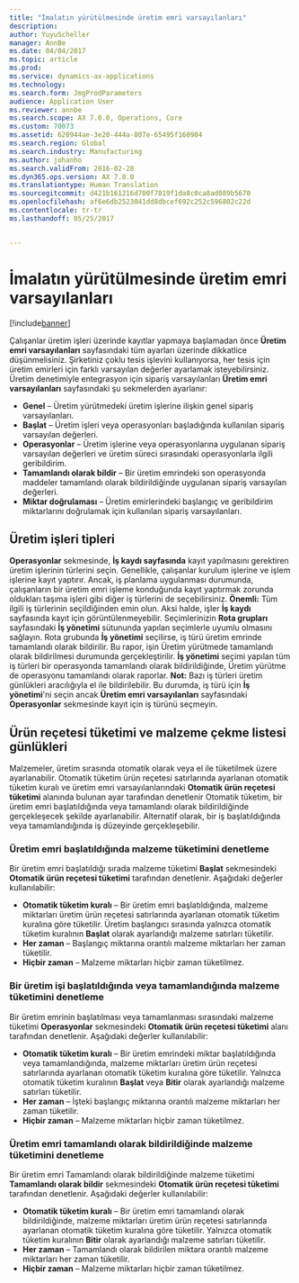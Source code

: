 ```yaml
---
title: "İmalatın yürütülmesinde üretim emri varsayılanları"
description: 
author: YuyuScheller
manager: AnnBe
ms.date: 04/04/2017
ms.topic: article
ms.prod: 
ms.service: dynamics-ax-applications
ms.technology: 
ms.search.form: JmgProdParameters
audience: Application User
ms.reviewer: annbe
ms.search.scope: AX 7.0.0, Operations, Core
ms.custom: 70073
ms.assetid: 620944ae-3e20-444a-807e-65495f160904
ms.search.region: Global
ms.search.industry: Manufacturing
ms.author: johanho
ms.search.validFrom: 2016-02-28
ms.dyn365.ops.version: AX 7.0.0
ms.translationtype: Human Translation
ms.sourcegitcommit: d421b161216d700f7819f1da8c0ca8ad089b5670
ms.openlocfilehash: af6e6db2523041dd8dbcef692c252c596802c22d
ms.contentlocale: tr-tr
ms.lasthandoff: 05/25/2017


---
```


# <a name="production-order-defaults-in-manufacturing-execution"></a>İmalatın yürütülmesinde üretim emri varsayılanları

[!include[banner](../includes/banner.md)]




Çalışanlar üretim işleri üzerinde kayıtlar yapmaya başlamadan önce **Üretim emri varsayılanları** sayfasındaki tüm ayarları üzerinde dikkatlice düşünmelisiniz. Şirketiniz çoklu tesis işlevini kullanıyorsa, her tesis için üretim emirleri için farklı varsayılan değerler ayarlamak isteyebilirsiniz. Üretim denetimiyle entegrasyon için sipariş varsayılanları **Üretim emri varsayılanları** sayfasındaki şu sekmelerden ayarlanır:

-   **Genel** – Üretim yürütmedeki üretim işlerine ilişkin genel sipariş varsayılanları.
-   **Başlat** – Üretim işleri veya operasyonları başladığında kullanılan sipariş varsayılan değerleri.
-   **Operasyonlar** – Üretim işlerine veya operasyonlarına uygulanan sipariş varsayılan değerleri ve üretim süreci sırasındaki operasyonlarla ilgili geribildirim.
-   **Tamamlandı olarak bildir** – Bir üretim emrindeki son operasyonda maddeler tamamlandı olarak bildirildiğinde uygulanan sipariş varsayılan değerleri.
-   **Miktar doğrulaması** – Üretim emirlerindeki başlangıç ve geribildirim miktarlarını doğrulamak için kullanılan sipariş varsayılanları.

## <a name="types-of-production-jobs"></a>Üretim işleri tipleri
**Operasyonlar** sekmesinde, **İş kaydı sayfasında** kayıt yapılmasını gerektiren üretim işlerinin türlerini seçin. Genellikle, çalışanlar kurulum işlerine ve işlem işlerine kayıt yaptırır. Ancak, iş planlama uygulanması durumunda, çalışanların bir üretim emri işleme konduğunda kayıt yaptırmak zorunda oldukları taşıma işleri gibi diğer iş türlerini de seçebilirsiniz. **Önemli:** Tüm ilgili iş türlerinin seçildiğinden emin olun. Aksi halde, işler **İş kaydı** sayfasında kayıt için görüntülenmeyebilir. Seçimlerinizin **Rota grupları** sayfasındaki **İş yönetimi** sütununda yapılan seçimlerle uyumlu olmasını sağlayın. Rota grubunda **İş yönetimi** seçilirse, iş türü üretim emrinde tamamlandı olarak bildirilir. Bu rapor, işin Üretim yürütmede tamamlandı olarak bildirilmesi durumunda gerçekleştirilir. **İş yönetimi** seçimi yapılan tüm iş türleri bir operasyonda tamamlandı olarak bildirildiğinde, Üretim yürütme de operasyonu tamamlandı olarak raporlar. **Not:** Bazı iş türleri üretim günlükleri aracılığıyla el ile bildirilebilir. Bu durumda, iş türü için **İş yönetimi**'ni seçin ancak **Üretim emri varsayılanları** sayfasındaki **Operasyonlar** sekmesinde kayıt için iş türünü seçmeyin.

## <a name="bom-consumption-and-picking-list-journals"></a>Ürün reçetesi tüketimi ve malzeme çekme listesi günlükleri
Malzemeler, üretim sırasında otomatik olarak veya el ile tüketilmek üzere ayarlanabilir. Otomatik tüketim ürün reçetesi satırlarında ayarlanan otomatik tüketim kuralı ve üretim emri varsayılanlarındaki **Otomatik ürün reçetesi tüketimi** alanında bulunan ayar tarafından denetlenir Otomatik tüketim, bir üretim emri başlatıldığında veya tamamlandı olarak bildirildiğinde gerçekleşecek şekilde ayarlanabilir. Alternatif olarak, bir iş başlatıldığında veya tamamlandığında iş düzeyinde gerçekleşebilir.

### <a name="controlling-material-consumption-when-a-production-order-is-started"></a>Üretim emri başlatıldığında malzeme tüketimini denetleme

Bir üretim emri başlatıldığı sırada malzeme tüketimi **Başlat** sekmesindeki **Otomatik ürün reçetesi tüketimi** tarafından denetlenir. Aşağıdaki değerler kullanılabilir:

-   **Otomatik tüketim kuralı** – Bir üretim emri başlatıldığında, malzeme miktarları üretim ürün reçetesi satırlarında ayarlanan otomatik tüketim kuralına göre tüketilir. Üretim başlangıcı sırasında yalnızca otomatik tüketim kuralının **Başlat** olarak ayarlandığı malzeme satırları tüketilir.
-   **Her zaman** – Başlangıç miktarına orantılı malzeme miktarları her zaman tüketilir.
-   **Hiçbir zaman** – Malzeme miktarları hiçbir zaman tüketilmez.

### <a name="controlling-material-consumption-when-a-production-job-is-started-or-completed"></a>Bir üretim işi başlatıldığında veya tamamlandığında malzeme tüketimini denetleme

Bir üretim emrinin başlatılması veya tamamlanması sırasındaki malzeme tüketimi **Operasyonlar** sekmesindeki **Otomatik ürün reçetesi tüketimi** alanı tarafından denetlenir. Aşağıdaki değerler kullanılabilir:

-   **Otomatik tüketim kuralı** – Bir üretim emrindeki miktar başlatıldığında veya tamamlandığında, malzeme miktarları üretim ürün reçetesi satırlarında ayarlanan otomatik tüketim kuralına göre tüketilir. Yalnızca otomatik tüketim kuralının **Başlat** veya **Bitir** olarak ayarlandığı malzeme satırları tüketilir.
-   **Her zaman** – İşteki başlangıç miktarına orantılı malzeme miktarları her zaman tüketilir.
-   **Hiçbir zaman** – Malzeme miktarları hiçbir zaman tüketilmez.

### <a name="controlling-material-consumption-when-a-production-order-is-reported-as-finished"></a>Üretim emri tamamlandı olarak bildirildiğinde malzeme tüketimini denetleme

Bir üretim emri Tamamlandı olarak bildirildiğinde malzeme tüketimi **Tamamlandı olarak bildir** sekmesindeki **Otomatik ürün reçetesi tüketimi** tarafından denetlenir. Aşağıdaki değerler kullanılabilir:

-   **Otomatik tüketim kuralı** – Bir üretim emri tamamlandı olarak bildirildiğinde, malzeme miktarları üretim ürün reçetesi satırlarında ayarlanan otomatik tüketim kuralına göre tüketilir. Yalnızca otomatik tüketim kuralının **Bitir** olarak ayarlandığı malzeme satırları tüketilir.
-   **Her zaman** – Tamamlandı olarak bildirilen miktara orantılı malzeme miktarları her zaman tüketilir.
-   **Hiçbir zaman** – Malzeme miktarları hiçbir zaman tüketilmez.





